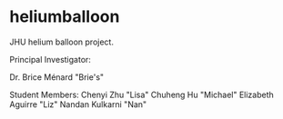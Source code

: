 # heliumballoon
JHU helium balloon project.

Principal Investigator:

  Dr. Brice Ménard "Brie's"
  
Student Members: 
  Chenyi Zhu "Lisa"
  Chuheng Hu "Michael"
  Elizabeth Aguirre "Liz"
  Nandan Kulkarni "Nan"
